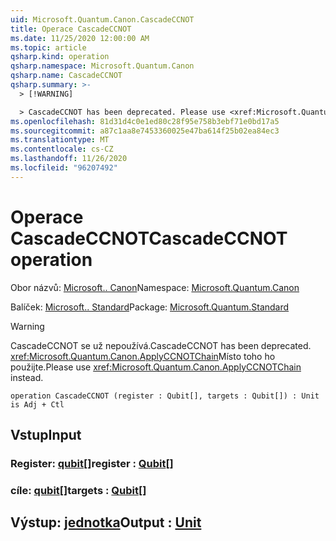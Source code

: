 ```yaml
---
uid: Microsoft.Quantum.Canon.CascadeCCNOT
title: Operace CascadeCCNOT
ms.date: 11/25/2020 12:00:00 AM
ms.topic: article
qsharp.kind: operation
qsharp.namespace: Microsoft.Quantum.Canon
qsharp.name: CascadeCCNOT
qsharp.summary: >-
  > [!WARNING]

  > CascadeCCNOT has been deprecated. Please use <xref:Microsoft.Quantum.Canon.ApplyCCNOTChain> instead.
ms.openlocfilehash: 81d31d4c0e1ed80c28f95e758b3ebf71e0bd17a5
ms.sourcegitcommit: a87c1aa8e7453360025e47ba614f25b02ea84ec3
ms.translationtype: MT
ms.contentlocale: cs-CZ
ms.lasthandoff: 11/26/2020
ms.locfileid: "96207492"
---
```

# <a name="cascadeccnot-operation"></a><span data-ttu-id="664ac-102">Operace CascadeCCNOT</span><span class="sxs-lookup"><span data-stu-id="664ac-102">CascadeCCNOT operation</span></span>

<span data-ttu-id="664ac-103">Obor názvů: [Microsoft.. Canon](xref:Microsoft.Quantum.Canon)</span><span class="sxs-lookup"><span data-stu-id="664ac-103">Namespace: [Microsoft.Quantum.Canon](xref:Microsoft.Quantum.Canon)</span></span>

<span data-ttu-id="664ac-104">Balíček: [Microsoft.. Standard](https://nuget.org/packages/Microsoft.Quantum.Standard)</span><span class="sxs-lookup"><span data-stu-id="664ac-104">Package: [Microsoft.Quantum.Standard](https://nuget.org/packages/Microsoft.Quantum.Standard)</span></span>


> [!WARNING]
> <span data-ttu-id="664ac-105">CascadeCCNOT se už nepoužívá.</span><span class="sxs-lookup"><span data-stu-id="664ac-105">CascadeCCNOT has been deprecated.</span></span> <span data-ttu-id="664ac-106"><xref:Microsoft.Quantum.Canon.ApplyCCNOTChain>Místo toho ho použijte.</span><span class="sxs-lookup"><span data-stu-id="664ac-106">Please use <xref:Microsoft.Quantum.Canon.ApplyCCNOTChain> instead.</span></span>



```qsharp
operation CascadeCCNOT (register : Qubit[], targets : Qubit[]) : Unit is Adj + Ctl
```


## <a name="input"></a><span data-ttu-id="664ac-107">Vstup</span><span class="sxs-lookup"><span data-stu-id="664ac-107">Input</span></span>

### <a name="register--qubit"></a><span data-ttu-id="664ac-108">Register: [qubit](xref:microsoft.quantum.lang-ref.qubit)[]</span><span class="sxs-lookup"><span data-stu-id="664ac-108">register : [Qubit](xref:microsoft.quantum.lang-ref.qubit)[]</span></span>




### <a name="targets--qubit"></a><span data-ttu-id="664ac-109">cíle: [qubit](xref:microsoft.quantum.lang-ref.qubit)[]</span><span class="sxs-lookup"><span data-stu-id="664ac-109">targets : [Qubit](xref:microsoft.quantum.lang-ref.qubit)[]</span></span>





## <a name="output--unit"></a><span data-ttu-id="664ac-110">Výstup: [jednotka](xref:microsoft.quantum.lang-ref.unit)</span><span class="sxs-lookup"><span data-stu-id="664ac-110">Output : [Unit](xref:microsoft.quantum.lang-ref.unit)</span></span>

